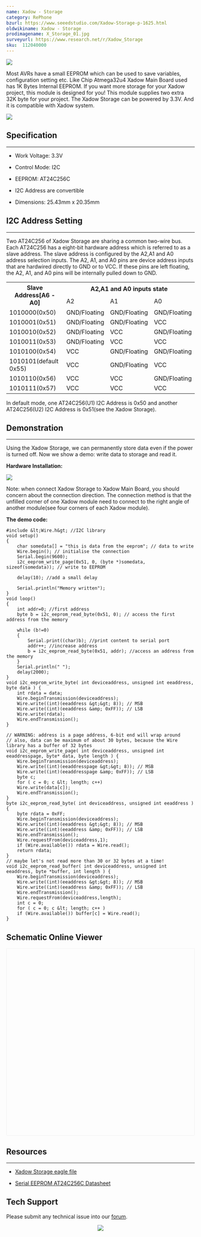 ```yaml
---
name: Xadow - Storage
category: RePhone
bzurl: https://www.seeedstudio.com/Xadow-Storage-p-1625.html
oldwikiname: Xadow - Storage
prodimagename: X_Storage_01.jpg
surveyurl: https://www.research.net/r/Xadow_Storage
sku:  112040000
---
```

![](https://github.com/SeeedDocument/Xadow_Storage/raw/master/img/X_Storage_01.jpg)

Most AVRs have a small EEPROM which can be used to save variables, configuration setting etc. Like Chip Atmega32u4 Xadow Main Board used has 1K Bytes Internal EEPROM.
If you want more storage for your Xadow project, this module is designed for you! This module supplies two extra 32K byte for your project. The Xadow Storage can be powered by 3.3V. And it is compatible with Xadow system.

[![](https://github.com/SeeedDocument/Seeed-WiKi/raw/master/docs/images/300px-Get_One_Now_Banner-ragular.png)](https://www.seeedstudio.com/Xadow-Storage-p-1625.html)

##  Specification
---
*   Work Voltage: 3.3V

*   Control Mode: I2C

*   EEPROM: AT24C256C

*   I2C Address are convertible

*   Dimensions: 25.43mm x 20.35mm

##  I2C Address Setting
---
Two AT24C256 of Xadow Storage are sharing a common two-wire bus. Each AT24C256 has a eight-bit hardware address which is referred to as a slave address. The slave address is configured by the A2,A1 and A0 address selection inputs. The A2, A1, and A0 pins are device address inputs that are hardwired directly to GND or to VCC. If these pins are left floating, the A2, A1, and A0 pins will be internally pulled down to GND.
<center>
<table  cellspacing="0" width="50%">
<tr>
<th rowspan="2" scope="col">  Slave Address[A6 - A0]
</th>
<th colspan="3" scope="col"> A2,A1 and A0 inputs state
</th></tr>
<tr>
<td scope="col"> A2
</td>
<td scope="col"> A1
</td>
<td scope="col"> A0
</td></tr>
<tr>
<td scope="row"> 1010000(0x50)
</td>
<td>GND/Floating
</td>
<td>GND/Floating
</td>
<td>GND/Floating
</td></tr>
<tr>
<td scope="row"> 1010001(0x51)
</td>
<td> GND/Floating
</td>
<td> GND/Floating
</td>
<td> VCC
</td></tr>
<tr>
<td scope="row"> 1010010(0x52)
</td>
<td> GND/Floating
</td>
<td> VCC
</td>
<td> GND/Floating
</td></tr>
<tr>
<td scope="row"> 1010011(0x53)
</td>
<td> GND/Floating
</td>
<td> VCC
</td>
<td> VCC
</td></tr>
<tr>
<td scope="row"> 1010100(0x54)
</td>
<td> VCC
</td>
<td> GND/Floating
</td>
<td> GND/Floating
</td></tr>
<tr>
<td scope="row"> 1010101(default 0x55)
</td>
<td> VCC
</td>
<td> GND/Floating
</td>
<td> VCC
</td></tr>
<tr>
<td scope="row"> 1010110(0x56)
</td>
<td> VCC
</td>
<td> VCC
</td>
<td> GND/Floating
</td></tr>
<tr>
<td scope="row"> 1010111(0x57)
</td>
<td> VCC
</td>
<td> VCC
</td>
<td> VCC
</td></tr></table></center>

In default mode, one AT24C256(U1) I2C Address is 0x50 and another AT24C256(U2) I2C Address is 0x51(see the Xadow Storage).

##  Demonstration
---
Using the Xadow Storage, we can permanently store data even if the power is turned off. Now we show a demo: write data to storage and read it.

**Hardware Installation:**

![](https://github.com/SeeedDocument/Xadow_Storage/raw/master/img/XadowStorage.jpg)

Note: when connect Xadow Storage to Xadow Main Board, you should concern about the connection direction. The connection method is that the unfilled corner of one Xadow module need to connect to the right angle of another module(see four corners of each Xadow module).

**The demo code:**

```
#include &lt;Wire.h&gt; //I2C library
void setup()
{
    char somedata[] = "this is data from the eeprom"; // data to write
    Wire.begin(); // initialise the connection
    Serial.begin(9600);
    i2c_eeprom_write_page(0x51, 0, (byte *)somedata, sizeof(somedata)); // write to EEPROM

    delay(10); //add a small delay

    Serial.println("Memory written");
}
void loop()
{
    int addr=0; //first address
    byte b = i2c_eeprom_read_byte(0x51, 0); // access the first address from the memory

    while (b!=0)
    {
        Serial.print((char)b); //print content to serial port
        addr++; //increase address
        b = i2c_eeprom_read_byte(0x51, addr); //access an address from the memory
    }
    Serial.println(" ");
    delay(2000);
}
void i2c_eeprom_write_byte( int deviceaddress, unsigned int eeaddress, byte data ) {
    int rdata = data;
    Wire.beginTransmission(deviceaddress);
    Wire.write((int)(eeaddress &gt;&gt; 8)); // MSB
    Wire.write((int)(eeaddress &amp; 0xFF)); // LSB
    Wire.write(rdata);
    Wire.endTransmission();
}

// WARNING: address is a page address, 6-bit end will wrap around
// also, data can be maximum of about 30 bytes, because the Wire library has a buffer of 32 bytes
void i2c_eeprom_write_page( int deviceaddress, unsigned int eeaddresspage, byte* data, byte length ) {
    Wire.beginTransmission(deviceaddress);
    Wire.write((int)(eeaddresspage &gt;&gt; 8)); // MSB
    Wire.write((int)(eeaddresspage &amp; 0xFF)); // LSB
    byte c;
    for ( c = 0; c &lt; length; c++)
    Wire.write(data[c]);
    Wire.endTransmission();
}
byte i2c_eeprom_read_byte( int deviceaddress, unsigned int eeaddress ) {
    byte rdata = 0xFF;
    Wire.beginTransmission(deviceaddress);
    Wire.write((int)(eeaddress &gt;&gt; 8)); // MSB
    Wire.write((int)(eeaddress &amp; 0xFF)); // LSB
    Wire.endTransmission();
    Wire.requestFrom(deviceaddress,1);
    if (Wire.available()) rdata = Wire.read();
    return rdata;
}
// maybe let's not read more than 30 or 32 bytes at a time!
void i2c_eeprom_read_buffer( int deviceaddress, unsigned int eeaddress, byte *buffer, int length ) {
    Wire.beginTransmission(deviceaddress);
    Wire.write((int)(eeaddress &gt;&gt; 8)); // MSB
    Wire.write((int)(eeaddress &amp; 0xFF)); // LSB
    Wire.endTransmission();
    Wire.requestFrom(deviceaddress,length);
    int c = 0;
    for ( c = 0; c &lt; length; c++ )
    if (Wire.available()) buffer[c] = Wire.read();
}
```


## Schematic Online Viewer

<div class="altium-ecad-viewer" data-project-src="https://github.com/SeeedDocument/Xadow_Storage/blob/master/res/Xadow_Storage_eagle_file.zip" style="border-radius: 0px 0px 4px 4px; height: 500px; border-style: solid; border-width: 1px; border-color: rgb(241, 241, 241); overflow: hidden; max-width: 1280px; max-height: 700px; box-sizing: border-box;" />
</div>


##  Resources
---
- [Xadow Storage eagle file](https://github.com/SeeedDocument/Xadow_Storage/blob/master/res/Xadow_Storage_eagle_file.zip)

- [Serial EEPROM AT24C256C Datasheet](https://github.com/SeeedDocument/Xadow_Storage/blob/master/res/AT24C256C-SSHL-T.pdf)

## Tech Support
Please submit any technical issue into our [forum](http://forum.seeedstudio.com/). <br /><p style="text-align:center"><a href="https://www.seeedstudio.com/act-4.html?utm_source=wiki&utm_medium=wikibanner&utm_campaign=newproducts" target="_blank"><img src="https://github.com/SeeedDocument/Wiki_Banner/raw/master/new_product.jpg" /></a></p>